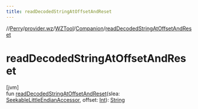 ```yaml
---
title: readDecodedStringAtOffsetAndReset
---
```

//[Perry](../../../../index.html)/[provider.wz](../../index.html)/[WZTool](../index.html)/[Companion](index.html)/[readDecodedStringAtOffsetAndReset](read-decoded-string-at-offset-and-reset.html)



# readDecodedStringAtOffsetAndReset



[jvm]\
fun [readDecodedStringAtOffsetAndReset](read-decoded-string-at-offset-and-reset.html)(slea: [SeekableLittleEndianAccessor](../../../tools.data.input/-seekable-little-endian-accessor/index.html), offset: [Int](https://kotlinlang.org/api/latest/jvm/stdlib/kotlin/-int/index.html)): [String](https://kotlinlang.org/api/latest/jvm/stdlib/kotlin/-string/index.html)




